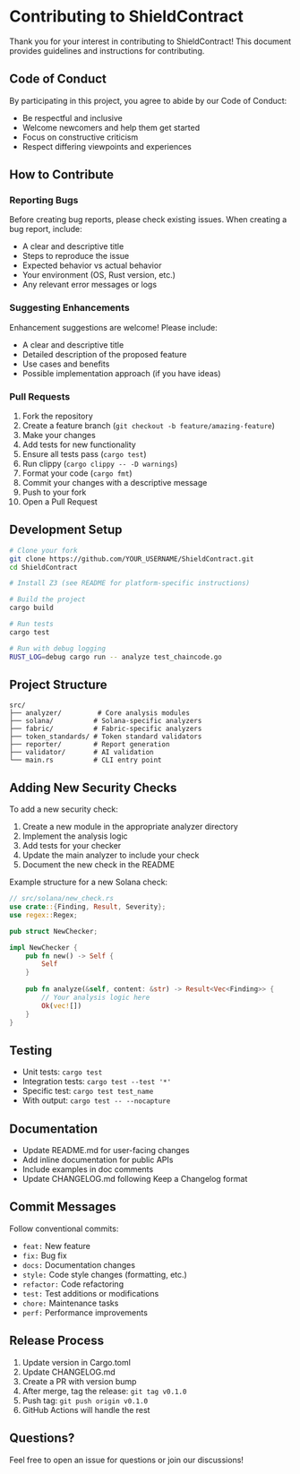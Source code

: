 # Contributing to ShieldContract

Thank you for your interest in contributing to ShieldContract! This document provides guidelines and instructions for contributing.

## Code of Conduct

By participating in this project, you agree to abide by our Code of Conduct:
- Be respectful and inclusive
- Welcome newcomers and help them get started
- Focus on constructive criticism
- Respect differing viewpoints and experiences

## How to Contribute

### Reporting Bugs

Before creating bug reports, please check existing issues. When creating a bug report, include:

- A clear and descriptive title
- Steps to reproduce the issue
- Expected behavior vs actual behavior
- Your environment (OS, Rust version, etc.)
- Any relevant error messages or logs

### Suggesting Enhancements

Enhancement suggestions are welcome! Please include:

- A clear and descriptive title
- Detailed description of the proposed feature
- Use cases and benefits
- Possible implementation approach (if you have ideas)

### Pull Requests

1. Fork the repository
2. Create a feature branch (`git checkout -b feature/amazing-feature`)
3. Make your changes
4. Add tests for new functionality
5. Ensure all tests pass (`cargo test`)
6. Run clippy (`cargo clippy -- -D warnings`)
7. Format your code (`cargo fmt`)
8. Commit your changes with a descriptive message
9. Push to your fork
10. Open a Pull Request

## Development Setup

```bash
# Clone your fork
git clone https://github.com/YOUR_USERNAME/ShieldContract.git
cd ShieldContract

# Install Z3 (see README for platform-specific instructions)

# Build the project
cargo build

# Run tests
cargo test

# Run with debug logging
RUST_LOG=debug cargo run -- analyze test_chaincode.go
```

## Project Structure

```
src/
├── analyzer/         # Core analysis modules
├── solana/          # Solana-specific analyzers
├── fabric/          # Fabric-specific analyzers
├── token_standards/ # Token standard validators
├── reporter/        # Report generation
├── validator/       # AI validation
└── main.rs          # CLI entry point
```

## Adding New Security Checks

To add a new security check:

1. Create a new module in the appropriate analyzer directory
2. Implement the analysis logic
3. Add tests for your checker
4. Update the main analyzer to include your check
5. Document the new check in the README

Example structure for a new Solana check:
```rust
// src/solana/new_check.rs
use crate::{Finding, Result, Severity};
use regex::Regex;

pub struct NewChecker;

impl NewChecker {
    pub fn new() -> Self {
        Self
    }
    
    pub fn analyze(&self, content: &str) -> Result<Vec<Finding>> {
        // Your analysis logic here
        Ok(vec![])
    }
}
```

## Testing

- Unit tests: `cargo test`
- Integration tests: `cargo test --test '*'`
- Specific test: `cargo test test_name`
- With output: `cargo test -- --nocapture`

## Documentation

- Update README.md for user-facing changes
- Add inline documentation for public APIs
- Include examples in doc comments
- Update CHANGELOG.md following Keep a Changelog format

## Commit Messages

Follow conventional commits:
- `feat:` New feature
- `fix:` Bug fix
- `docs:` Documentation changes
- `style:` Code style changes (formatting, etc.)
- `refactor:` Code refactoring
- `test:` Test additions or modifications
- `chore:` Maintenance tasks
- `perf:` Performance improvements

## Release Process

1. Update version in Cargo.toml
2. Update CHANGELOG.md
3. Create a PR with version bump
4. After merge, tag the release: `git tag v0.1.0`
5. Push tag: `git push origin v0.1.0`
6. GitHub Actions will handle the rest

## Questions?

Feel free to open an issue for questions or join our discussions! 